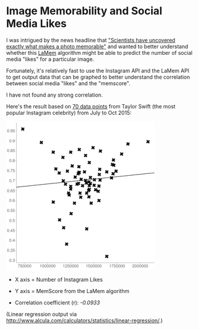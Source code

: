 # Image Memorability and Social Media Likes

I was intrigued by the news headline that ["Scientists have uncovered exactly what makes a photo memorable"](https://www.washingtonpost.com/news/innovations/wp/2015/12/29/forget-beautiful-sunrises-embrace-absurdity-heres-how-to-take-memorable-photos/) and wanted to better understand whether this [LaMem](http://memorability.csail.mit.edu/index.html) algorithm might be able to predict the number of social media "likes" for a particular image.

Fortunately, it's relatively fast to use the Instagram API and the LaMem API to get output data that can be graphed to better understand the correlation between social media "likes" and the "memscore".

I have not found any strong correlation.

Here's the result based on [70 data points](output-images-only.txt) from Taylor Swift (the most popular Instagram celebrity) from July to Oct 2015:

![Linear Regression Image](linear-regression-images.png)

* X axis = Number of Instagram Likes
* Y axis = MemScore from the LaMem algorithm

* Correlation coefficient (r): *-0.0933*

(Linear regression output via http://www.alcula.com/calculators/statistics/linear-regression/.)

